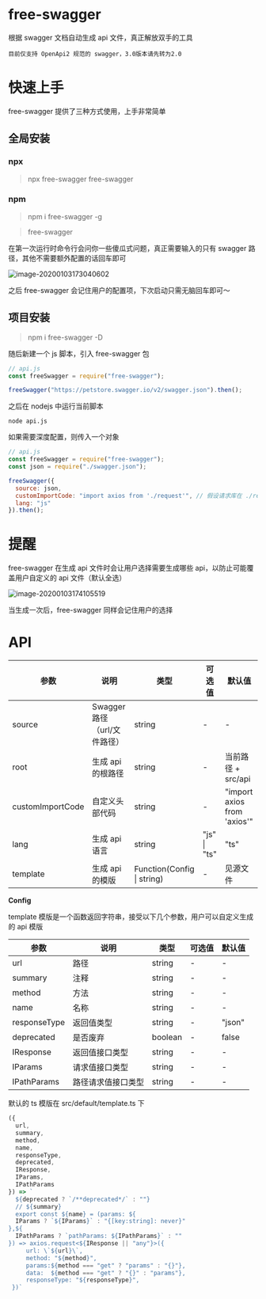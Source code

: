 # free-swagger

根据 swagger 文档自动生成 api 文件，真正解放双手的工具

`目前仅支持 OpenApi2 规范的 swagger，3.0版本请先转为2.0`

# 快速上手

free-swagger 提供了三种方式使用，上手非常简单

## 全局安装

### npx

> npx free-swagger free-swagger

### npm 

> npm i free-swagger -g

> free-swagger


在第一次运行时命令行会问你一些傻瓜式问题，真正需要输入的只有 swagger 路径，其他不需要额外配置的话回车即可


![image-20200103173040602](https://tva1.sinaimg.cn/large/006tNbRwly1gaji6hphlxj30wk0egah9.jpg)

之后 free-swagger 会记住用户的配置项，下次启动只需无脑回车即可～

## 项目安装

> npm i free-swagger -D

随后新建一个 js 脚本，引入 free-swagger 包

```javascript
// api.js
const freeSwagger = require("free-swagger");

freeSwagger("https://petstore.swagger.io/v2/swagger.json").then();
```

之后在 nodejs 中运行当前脚本

```
node api.js
```

如果需要深度配置，则传入一个对象

```javascript
// api.js
const freeSwagger = require("free-swagger");
const json = require("./swagger.json");

freeSwagger({
  source: json,
  customImportCode: "import axios from './request'", // 假设请求库在 ./request 
  lang: "js"
}).then();
```

# 提醒

free-swagger 在生成 api 文件时会让用户选择需要生成哪些 api，以防止可能覆盖用户自定义的 api 文件（默认全选）

![image-20200103174105519](https://tva1.sinaimg.cn/large/006tNbRwgy1gajihbv47tj30uq0c2k2u.jpg)

当生成一次后，free-swagger 同样会记住用户的选择

# API

| 参数             | 说明                         | 类型                       | 可选值       | 默认值                      |
| ---------------- | ---------------------------- | -------------------------- | ------------ | --------------------------- |
| source           | Swagger 路径（url/文件路径） | string                     | -            | -                           |
| root             | 生成 api 的根路径            | string                     | -            | 当前路径 + src/api          |
| customImportCode | 自定义头部代码               | string                     | -            | "import axios from 'axios'" |
| lang             | 生成 api 语言                | string                     | "js" \| "ts" | "ts"                        |
| template         | 生成 api 的模版              | Function(Config \| string) | -            | 见源文件                    |

**Config**

template 模版是一个函数返回字符串，接受以下几个参数，用户可以自定义生成的 api 模版 

| 参数         | 说明               | 类型    | 可选值 | 默认值 |
| ------------ | ------------------ | ------- | ------ | ------ |
| url          | 路径               | string  | -      | -      |
| summary      | 注释               | string  | -      | -      |
| method       | 方法               | string  | -      | -      |
| name         | 名称               | string  | -      | -      |
| responseType | 返回值类型         | string  | -      | "json" |
| deprecated   | 是否废弃           | boolean | -      | false  |
| IResponse    | 返回值接口类型     | string  | -      | -      |
| IParams      | 请求值接口类型     | string  | -      | -      |
| IPathParams  | 路径请求值接口类型 | string  | -      | -      |

默认的 ts 模版在 src/default/template.ts 下

```javascript
({
  url,
  summary,
  method,
  name,
  responseType,
  deprecated,
  IResponse,
  IParams,
  IPathParams
}) => `
  ${deprecated ? `/**deprecated*/` : ""}
  // ${summary}
  export const ${name} = (params: ${
  IParams ? `${IParams}` : "{[key:string]: never}"
},${
  IPathParams ? `pathParams: ${IPathParams}` : ""
}) => axios.request<${IResponse || "any"}>({
     url: \`${url}\`, 
     method: "${method}",
     params:${method === "get" ? "params" : "{}"},
     data:  ${method === "get" ? "{}" : "params"},
     responseType: "${responseType}", 
 })`
```
